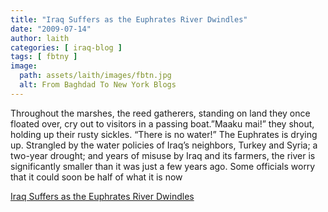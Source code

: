 ```yaml
---
title: "Iraq Suffers as the Euphrates River Dwindles"
date: "2009-07-14"
author: laith
categories: [ iraq-blog ]
tags: [ fbtny ]
image:
  path: assets/laith/images/fbtn.jpg
  alt: From Baghdad To New York Blogs
---
```


Throughout the marshes, the reed gatherers, standing on land they once floated over, cry out to visitors in a passing boat.”Maaku mai!” they shout, holding up their rusty sickles. “There is no water!” The Euphrates is drying up. Strangled by the water policies of Iraq’s neighbors, Turkey and Syria; a two-year drought; and years of misuse by Iraq and its farmers, the river is significantly smaller than it was just a few years ago. Some officials worry that it could soon be half of what it is now  

  
[Iraq Suffers as the Euphrates River Dwindles](https://www.nytimes.com/2009/07/14/world/middleeast/14euphrates.html)
